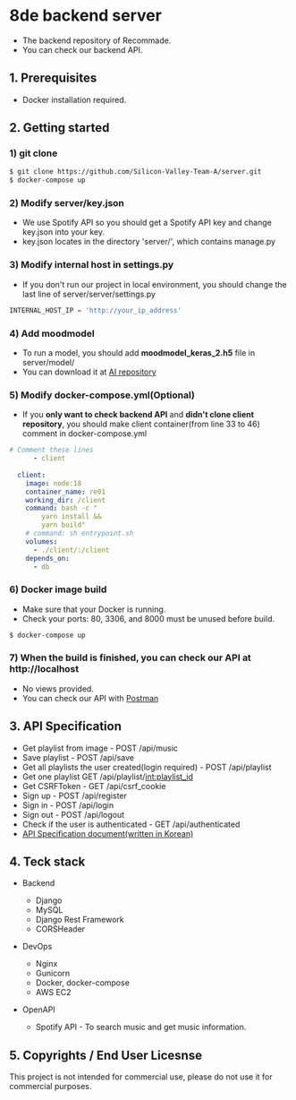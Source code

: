 # 8de backend server
* The backend repository of Recommade.
* You can check our backend API.


## 1. Prerequisites
* Docker installation required.


## 2. Getting started
### 1) git clone
```sh
$ git clone https://github.com/Silicon-Valley-Team-A/server.git
$ docker-compose up
```

### 2) Modify server/key.json
 * We use Spotify API so you should get a Spotify API key and change key.json into your key.
 * key.json locates in the directory 'server/', which contains manage.py

### 3) Modify internal host in settings.py
 * If you don't run our project in local environment, you should change the last line of server/server/settings.py
```python
INTERNAL_HOST_IP = 'http://your_ip_address'
```

### 4) Add moodmodel
 * To run a model, you should add **moodmodel_keras_2.h5** file in server/model/
 * You can download it at [AI repository](https://github.com/Silicon-Valley-Team-A/AI)

### 5) Modify docker-compose.yml(Optional)
 * If you **only want to check backend API** and **didn't clone client repository**, you should make client container(from line 33 to 46) comment in docker-compose.yml
```yml
# Comment these lines
      - client
      
  client:
    image: node:18
    container_name: re01
    working_dir: /client
    command: bash -c "
        yarn install &&
        yarn build"
    # command: sh entrypoint.sh
    volumes:
      - ./client/:/client
    depends_on:
      - db
```

### 6) Docker image build
 * Make sure that your Docker is running.
 * Check your ports: 80, 3306, and 8000 must be unused before build.
```sh
$ docker-compose up
```

### 7) When the build is finished, you can check our API at http://localhost
 * No views provided.
 * You can check our API with [Postman](https://web.postman.co/)
 
 
## 3. API Specification
 * Get playlist from image - POST /api/music
 * Save playlist - POST /api/save
 * Get all playlists the user created(login required) - POST /api/playlist
 * Get one playlist GET /api/playlist/<int:playlist_id>
 * Get CSRFToken - GET /api/csrf_cookie
 * Sign up - POST /api/register
 * Sign in - POST /api/login
 * Sign out - POST /api/logout
 * Check if the user is authenticated - GET /api/authenticated
 * [API Specification document(written in Korean)](https://guiltless-canary-64b.notion.site/API-117910e92050409e907e4dd768a1a072)


## 4. Teck stack
* Backend
  * Django
  * MySQL
  * Django Rest Framework
  * CORSHeader

* DevOps
  * Nginx
  * Gunicorn
  * Docker, docker-compose
  * AWS EC2
  
* OpenAPI
  * Spotify API - To search music and get music information.


## 5. Copyrights / End User Licesnse
This project is not intended for commercial use, please do not use it for commercial purposes.
